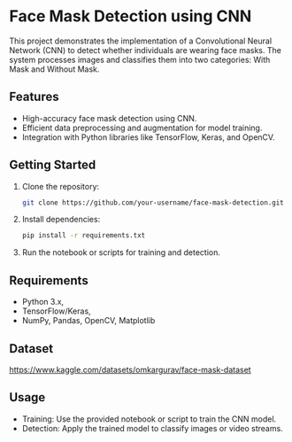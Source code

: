 # Face Mask Detection using CNN
This project demonstrates the implementation of a Convolutional Neural Network (CNN) to detect whether individuals are wearing face masks. The system processes images and classifies them into two categories: With Mask and Without Mask.

## Features
- High-accuracy face mask detection using CNN.
- Efficient data preprocessing and augmentation for model training.
- Integration with Python libraries like TensorFlow, Keras, and OpenCV.

## Getting Started
1. Clone the repository:
   ```bash
   git clone https://github.com/your-username/face-mask-detection.git
2. Install dependencies:
   ```bash
   pip install -r requirements.txt
3. Run the notebook or scripts for training and detection.

## Requirements
- Python 3.x,
- TensorFlow/Keras,
- NumPy, Pandas, OpenCV, Matplotlib

## Dataset
https://www.kaggle.com/datasets/omkargurav/face-mask-dataset

## Usage
- Training: Use the provided notebook or script to train the CNN model.
- Detection: Apply the trained model to classify images or video streams.

